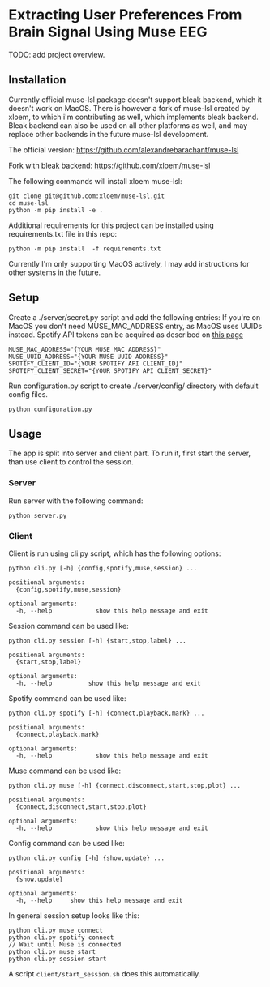 # Extracting User Preferences From Brain Signal Using Muse EEG

TODO: add project overview.

## Installation

Currently official muse-lsl package doesn't support bleak backend, which it doesn't work
on MacOS. There is however a fork of muse-lsl created by xloem, to which i'm contributing as well,
which implements bleak backend. Bleak backend can also be used on all other platforms as well,
and may replace other backends in the future muse-lsl development.

The official version:
https://github.com/alexandrebarachant/muse-lsl

Fork with bleak backend:
https://github.com/xloem/muse-lsl

The following commands will install xloem muse-lsl:
    
    git clone git@github.com:xloem/muse-lsl.git
    cd muse-lsl
    python -m pip install -e .

Additional requirements for this project can be installed using requirements.txt file in this repo:

    python -m pip install  -f requirements.txt

Currently I'm only supporting MacOS actively, I may add instructions for other systems in the future.

## Setup

Create a ./server/secret.py script and add the following entries:
If you're on MacOS you don't need MUSE_MAC_ADDRESS entry, as MacOS uses UUIDs instead.
Spotify API tokens can be acquired as described on [this page](https://developer.spotify.com/documentation/general/guides/app-settings/#register-your-app)
 
    MUSE_MAC_ADDRESS="{YOUR MUSE MAC ADDRESS}"
    MUSE_UUID_ADDRESS="{YOUR MUSE UUID ADDRESS}"
    SPOTIFY_CLIENT_ID="{YOUR SPOTIFY API CLIENT_ID}"
    SPOTIFY_CLIENT_SECRET="{YOUR SPOTIFY API CLIENT_SECRET}"

Run configuration.py script to create ./server/config/ directory with default config files.

    python configuration.py

## Usage

The app is split into server and client part. To run it, first start the server, than use client
to control the session.

### Server

Run server with the following command:

    python server.py


### Client

Client is run using cli.py script, which has the following options:

    python cli.py [-h] {config,spotify,muse,session} ...

    positional arguments:
      {config,spotify,muse,session}

    optional arguments:
      -h, --help            show this help message and exit

Session command can be used like:

    python cli.py session [-h] {start,stop,label} ...

    positional arguments:
      {start,stop,label}

    optional arguments:
      -h, --help          show this help message and exit

Spotify command can be used like:

    python cli.py spotify [-h] {connect,playback,mark} ...

    positional arguments:
      {connect,playback,mark}

    optional arguments:
      -h, --help            show this help message and exit

Muse command can be used like:

    python cli.py muse [-h] {connect,disconnect,start,stop,plot} ...

    positional arguments:
      {connect,disconnect,start,stop,plot}

    optional arguments:
      -h, --help            show this help message and exit

Config command can be used like:

    python cli.py config [-h] {show,update} ...

    positional arguments:
      {show,update}

    optional arguments:
      -h, --help     show this help message and exit

In general session setup looks like this:

    python cli.py muse connect
    python cli.py spotify connect
    // Wait until Muse is connected
    python cli.py muse start
    python cli.py session start

A script `client/start_session.sh` does this automatically.
